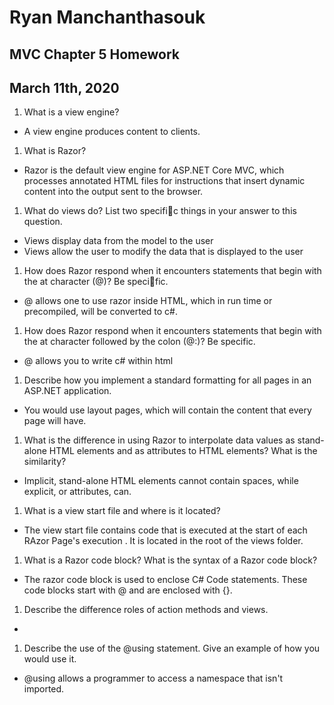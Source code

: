 # Ryan Manchanthasouk
## MVC Chapter 5 Homework
## March 11th, 2020
1. What is a view engine?
  - A view engine produces content to clients.
1. What is Razor?
  - Razor is the default view engine for ASP.NET Core MVC, which processes annotated HTML files for instructions that insert dynamic content into the output sent to the browser.
1. What do views do? List two specific things in your answer to this question.
  - Views display data from the model to the user
  - Views allow the user to modify the data that is displayed to the user
1. How does Razor respond when it encounters statements that begin with the at character (@)? Be specific.
  - @ allows one to use razor inside HTML, which in run time or precompiled, will be converted to c#.
1. How does Razor respond when it encounters statements that begin with the at character followed by
the colon (@:)? Be specific.
  - @ allows you to write c# within html
1. Describe how you implement a standard formatting for all pages in an ASP.NET application.
  - You would use layout pages, which will contain the content that every page will have.
1. What is the difference in using Razor to interpolate data values as stand-alone HTML elements and as attributes to HTML elements? What is the similarity?
  - Implicit, stand-alone HTML elements cannot contain spaces, while explicit, or attributes, can.
1. What is a view start file and where is it located?
  - The view start file contains code that is executed at the start of each RAzor Page's execution . It is located in the root of the views folder.
1. What is a Razor code block? What is the syntax of a Razor code block?
  - The razor code block is used to enclose C# Code statements.  These code blocks start with @ and are enclosed with {}.
1. Describe the difference roles of action methods and views.
  -
1. Describe the use of the @using statement. Give an example of how you would use it.
  - @using allows a programmer to access a namespace that isn't imported.
